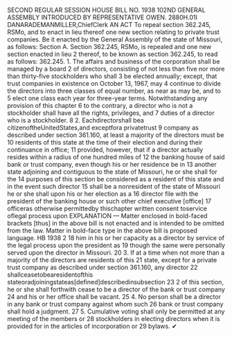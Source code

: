 SECOND REGULAR SESSION
HOUSE BILL NO. 1938
102ND GENERAL ASSEMBLY
INTRODUCED BY REPRESENTATIVE OWEN.
2880H.01I DANARADEMANMILLER,ChiefClerk
AN ACT
To repeal section 362.245, RSMo, and to enact in lieu thereof one new section relating to
private trust companies.
Be it enacted by the General Assembly of the state of Missouri, as follows:
Section A. Section 362.245, RSMo, is repealed and one new section enacted in lieu
2 thereof, to be known as section 362.245, to read as follows:
362.245. 1. The affairs and business of the corporation shall be managed by a board
2 of directors, consisting of not less than five nor more than thirty-five stockholders who shall
3 be elected annually; except, that trust companies in existence on October 13, 1967, may
4 continue to divide the directors into three classes of equal number, as near as may be, and to
5 elect one class each year for three-year terms. Notwithstanding any provision of this chapter
6 to the contrary, a director who is not a stockholder shall have all the rights, privileges, and
7 duties of a director who is a stockholder.
8 2. Eachdirectorshall bea citizenoftheUnitedStates,and exceptfora privatetrust
9 company as described under section 361.160, at least a majority of the directors must be
10 residents of this state at the time of their election and during their continuance in office;
11 provided, however, that if a director actually resides within a radius of one hundred miles of
12 the banking house of said bank or trust company, even though his or her residence be in
13 another state adjoining and contiguous to the state of Missouri, he or she shall for the
14 purposes of this section be considered as a resident of this state and in the event such director
15 shall be a nonresident of the state of Missouri he or she shall upon his or her election as a
16 director file with the president of the banking house or such other chief executive [office]
17 officeras otherwise permittedby thischapter written consent toservice oflegal process upon
EXPLANATION — Matter enclosed in bold-faced brackets [thus] in the above bill is not enacted and is
intended to be omitted from the law. Matter in bold-face type in the above bill is proposed language.
HB 1938 2
18 him in his or her capacity as a director by service of the legal process upon the president as
19 though the same were personally served upon the director in Missouri.
20 3. If at a time when not more than a majority of the directors are residents of this
21 state, except for a private trust company as described under section 361.160, any director
22 shallceasetobearesidentofthis stateoradjoiningstateas[defined]describedinsubsection
23 2 of this section, he or she shall forthwith cease to be a director of the bank or trust company
24 and his or her office shall be vacant.
25 4. No person shall be a director in any bank or trust company against whom such
26 bank or trust company shall hold a judgment.
27 5. Cumulative voting shall only be permitted at any meeting of the members or
28 stockholders in electing directors when it is provided for in the articles of incorporation or
29 bylaws.
✔